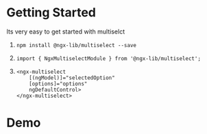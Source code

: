 # Getting Started

Its very easy to get started with multiselct

1.  `npm install @ngx-lib/multiselect --save`

2.  `import { NgxMultiselectModule } from '@ngx-lib/multiselect';`

3.  ```
    <ngx-multiselect 
        [(ngModel)]="selectedOption" 
        [options]="options" 
        ngDefaultControl>
    </ngx-multiselect>
    ```

# Demo